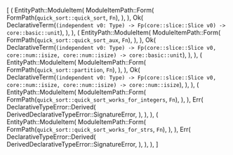 [
    (
        EntityPath::ModuleItem(
            ModuleItemPath::Form(
                FormPath(`quick_sort::quick_sort`, `Fn`),
            ),
        ),
        Ok(
            DeclarativeTerm(`(independent v0: Type) -> Fp(core::slice::Slice v0) -> core::basic::unit`),
        ),
    ),
    (
        EntityPath::ModuleItem(
            ModuleItemPath::Form(
                FormPath(`quick_sort::quick_sort_aux`, `Fn`),
            ),
        ),
        Ok(
            DeclarativeTerm(`(independent v0: Type) -> Fp(core::slice::Slice v0, core::num::isize, core::num::isize) -> core::basic::unit`),
        ),
    ),
    (
        EntityPath::ModuleItem(
            ModuleItemPath::Form(
                FormPath(`quick_sort::partition`, `Fn`),
            ),
        ),
        Ok(
            DeclarativeTerm(`(independent v0: Type) -> Fp(core::slice::Slice v0, core::num::isize, core::num::isize) -> core::num::isize`),
        ),
    ),
    (
        EntityPath::ModuleItem(
            ModuleItemPath::Form(
                FormPath(`quick_sort::quick_sort_works_for_integers`, `Fn`),
            ),
        ),
        Err(
            DeclarativeTypeError::Derived(
                DerivedDeclarativeTypeError::SignatureError,
            ),
        ),
    ),
    (
        EntityPath::ModuleItem(
            ModuleItemPath::Form(
                FormPath(`quick_sort::quick_sort_works_for_strs`, `Fn`),
            ),
        ),
        Err(
            DeclarativeTypeError::Derived(
                DerivedDeclarativeTypeError::SignatureError,
            ),
        ),
    ),
]